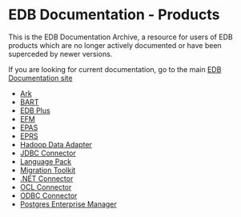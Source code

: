 # EDB Documentation - Products

This is the EDB Documentation Archive, a resource for users of EDB products which are no longer actively documented or have been superceded by newer versions.

If you are looking for current documentation, go to the main [EDB Documentation site](https://enterprisedb.com/docs)

* [Ark](./ark-index.md)
* [BART](./bart-index)
* [EDB Plus](./edb_plus-index)
* [EFM](./efm-index)
* [EPAS](./epas-index)
* [EPRS](./eprs-index)
* [Hadoop Data Adapter](./hadoop_data_adapter-index)
* [JDBC Connector](./jdbc-connector-index)
* [Language Pack](./language_pack-index)
* [Migration Toolkit](./migration_toolkit-index)
* [.NET Connector](./net-connector-index)
* [OCL Connector](./ocl-connector-index)
* [ODBC Connector](./odbc_connector-index)
* [Postgres Enterprise Manager](./pem-index)


